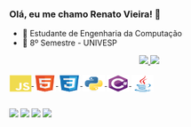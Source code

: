 ### Olá, eu me chamo Renato Vieira! 👋
<!--
**renatolhp07/renatolhp07** is a ✨ _special_ ✨ repository because its `README.md` (this file) appears on your GitHub profile.
Here are some ideas to get you started:-->
- 🔭 Estudante de Engenharia da Computação
- 🌱 8º Semestre - UNIVESP

<div align="center">
  <a href="https://github.com/renatolhp07">
  <img height="150em" src="https://github-readme-stats.vercel.app/api?username=renatolhp07&show_icons=true&theme=dark&include_all_commits=true&count_private=true"/>
  <img height="150em" src="https://github-readme-stats.vercel.app/api/top-langs/?username=renatolhp07&layout=compact&langs_count=7&theme=dark"/>
</div>
  <div style="display: inline_block"><br>
  <img align="center" alt="Icon-Js" height="30" width="40" src="https://raw.githubusercontent.com/devicons/devicon/master/icons/javascript/javascript-plain.svg">
    <img align="center" alt="Icon-HTML" height="30" width="40" src="https://raw.githubusercontent.com/devicons/devicon/master/icons/html5/html5-original.svg">
  <img align="center" alt="Icon-CSS" height="30" width="40" src="https://raw.githubusercontent.com/devicons/devicon/master/icons/css3/css3-original.svg">
  <img align="center" alt="Icon-Python" height="30" width="40" src="https://raw.githubusercontent.com/devicons/devicon/master/icons/python/python-original.svg">
  <img align="center" alt="Icon-Csharp" height="30" width="40" src="https://raw.githubusercontent.com/devicons/devicon/master/icons/csharp/csharp-original.svg">
  <img align="center" alt="Icon-Java" height="30" width="40" src="https://raw.githubusercontent.com/devicons/devicon/master/icons/java/java-original.svg">
    
##

<div>
  <a href = "mailto:renato.vieiralhp@gmail.com"><img src="https://img.shields.io/badge/-Gmail-%23333?style=for-the-badge&logo=gmail&logoColor=white" target="_blank"></a>
  <a href="https://www.linkedin.com/in/renatovsantos/" target="_blank"><img src="https://img.shields.io/badge/-LinkedIn-%230077B5?style=for-the-badge&logo=linkedin&logoColor=white" target="_blank"></a>
  <a href="https://wa.me/5511969791664"><img src="https://img.shields.io/badge/WhatsApp-25D366?style=for-the-badge&logo=whatsapp&logoColor=white" target="_blank"></a>
  <a href="https://t.me/renato_vieira07"><img src="https://img.shields.io/badge/Telegram-2CA5E0?style=for-the-badge&logo=telegram&logoColor=white" target="_blank"></a>   
    
</div>
